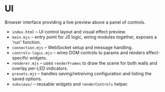 # UI

Browser interface providing a live preview above a panel of controls.


- `index.html` – UI control layout and visual effect preview.
- `main.mjs` – entry point for JS logic, wiring modules together, exposes a 'run' function.
- `connection.mjs` – WebSocket setup and message handling.
- `controls-logic.mjs` – wires DOM controls to params and renders effect-specific widgets.
- `renderer.mjs` – uses `renderFrames` to draw the scene for both walls and overlay per-LED indicators.
- `presets.mjs` – handles saving/retreiving configuration and listing the saved options.
- `subviews/` – reusable widgets and `renderControls` helper.
